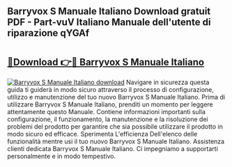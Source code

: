 ## Barryvox S Manuale Italiano Download gratuit PDF - Part-vuV Italiano Manuale dell'utente di riparazione qYGAf

# <h2><a href="http://dfeh27l.blite.top/?on=Barryvox+S+Manuale+Italiano">🔗Download 👉🔴 Barryvox S Manuale Italiano</a></h2>

[![Barryvox S Manuale Italiano download](https://i.imgur.com/lujVjoI.png)](http://dfeh27l.blite.top/?on=Barryvox+S+Manuale+Italiano)
Navigare in sicurezza questa guida ti guiderà in modo sicuro attraverso il processo di configurazione, utilizzo e manutenzione del tuo nuovo Barryvox S Manuale Italiano. Prima di utilizzare Barryvox S Manuale Italiano, prenditi un momento per leggere attentamente questo Manuale. Contiene informazioni importanti sulla configurazione, il funzionamento, la manutenzione e la risoluzione dei problemi del prodotto per garantire che sia possibile utilizzare il prodotto in modo sicuro ed efficace. Sperimenta L'efficienza Dell'elenco delle funzionalità mentre usi il tuo nuovo Barryvox S Manuale Italiano. Assistenza clienti dedicata Barryvox S Manuale Italiano. Ci impegniamo a supportarti personalmente e in modo tempestivo.
